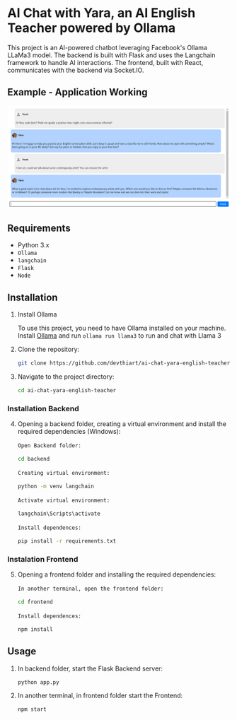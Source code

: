 # AI Chat with Yara, an AI English Teacher powered by Ollama

This project is an AI-powered chatbot leveraging Facebook's Ollama LLaMa3 model. The backend is built with Flask and uses the Langchain framework to handle AI interactions. The frontend, built with React, communicates with the backend via Socket.IO.

## Example - Application Working

![Working application example](./yara-example.png)

## Requirements

- Python 3.x
- `Ollama`
- `langchain`
- `Flask`
- `Node`

## Installation

1. Install Ollama

    To use this project, you need to have Ollama installed on your machine.
    Install [Ollama](https://ollama.com/) and run `ollama run llama3` to run and chat with Llama 3

2. Clone the repository:

    ```bash
    git clone https://github.com/devthiart/ai-chat-yara-english-teacher
    ```

3. Navigate to the project directory:

    ```bash
    cd ai-chat-yara-english-teacher
    ```
### Installation Backend
4. Opening a backend folder, creating a virtual environment and install the required dependencies (Windows):

    `Open Backend folder:`
    ```bash
    cd backend
    ```

    `Creating virtual environment:`
    ```bash
    python -m venv langchain
    ```

    `Activate virtual environment:`
    ```bash
    langchain\Scripts\activate
    ```

    `Install dependences:`
    ```bash
    pip install -r requirements.txt
    ```

### Instalation Frontend

5. Opening a frontend folder and installing the required dependencies:

    `In another terminal, open the frontend folder:`
    ```bash
    cd frontend
    ```

    `Install dependences:`
    ```bash
    npm install
    ```

## Usage

1. In backend folder, start the Flask Backend server:

    ```bash
    python app.py
    ```

2. In another terminal, in frontend folder start the Frontend:

    ```bash
    npm start
    ```
